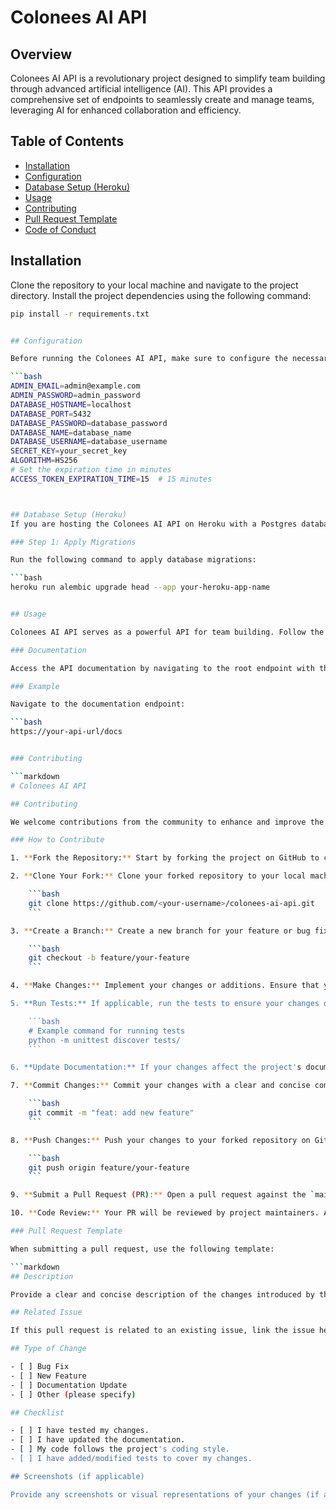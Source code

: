 # Colonees AI API

## Overview

Colonees AI API is a revolutionary project designed to simplify team building through advanced artificial intelligence (AI). This API provides a comprehensive set of endpoints to seamlessly create and manage teams, leveraging AI for enhanced collaboration and efficiency.

## Table of Contents

- [Installation](#installation)
- [Configuration](#configuration)
- [Database Setup (Heroku)](#database-setup-heroku)
- [Usage](#usage)
- [Contributing](#contributing)
- [Pull Request Template](#pull-request-template)
- [Code of Conduct](#code-of-conduct)

## Installation

Clone the repository to your local machine and navigate to the project directory. Install the project dependencies using the following command:

```bash
pip install -r requirements.txt


## Configuration

Before running the Colonees AI API, make sure to configure the necessary environment variables. The following variables should be set with your specific values:

```bash
ADMIN_EMAIL=admin@example.com
ADMIN_PASSWORD=admin_password
DATABASE_HOSTNAME=localhost
DATABASE_PORT=5432
DATABASE_PASSWORD=database_password
DATABASE_NAME=database_name
DATABASE_USERNAME=database_username
SECRET_KEY=your_secret_key
ALGORITHM=HS256
# Set the expiration time in minutes
ACCESS_TOKEN_EXPIRATION_TIME=15  # 15 minutes



## Database Setup (Heroku)
If you are hosting the Colonees AI API on Heroku with a Postgres database, follow these steps to set up the database.

### Step 1: Apply Migrations

Run the following command to apply database migrations:

```bash
heroku run alembic upgrade head --app your-heroku-app-name


## Usage

Colonees AI API serves as a powerful API for team building. Follow the instructions below to utilize the API effectively.

### Documentation

Access the API documentation by navigating to the root endpoint with the forward slash in front of the URL containing "docs," as in `/docs`. Explore the provided endpoints and learn how to leverage AI capabilities in creating, managing, and optimizing teams.

### Example

Navigate to the documentation endpoint:

```bash
https://your-api-url/docs


### Contributing

```markdown
# Colonees AI API

## Contributing

We welcome contributions from the community to enhance and improve the Colonees AI API. Before making any contributions, please follow the guidelines outlined below.

### How to Contribute

1. **Fork the Repository:** Start by forking the project on GitHub to create your copy of the repository. Click on the "Fork" button at the top right corner of the repository page.

2. **Clone Your Fork:** Clone your forked repository to your local machine. Use the following command, replacing `<your-username>` with your GitHub username:

    ```bash
    git clone https://github.com/<your-username>/colonees-ai-api.git
    ```

3. **Create a Branch:** Create a new branch for your feature or bug fix. Use a descriptive name for your branch:

    ```bash
    git checkout -b feature/your-feature
    ```

4. **Make Changes:** Implement your changes or additions. Ensure that your code follows the project's coding style and conventions.

5. **Run Tests:** If applicable, run the tests to ensure your changes do not introduce new issues:

    ```bash
    # Example command for running tests
    python -m unittest discover tests/
    ```

6. **Update Documentation:** If your changes affect the project's documentation, ensure it is updated accordingly.

7. **Commit Changes:** Commit your changes with a clear and concise commit message. Use present tense and follow the [Conventional Commits](https://www.conventionalcommits.org/) format:

    ```bash
    git commit -m "feat: add new feature"
    ```

8. **Push Changes:** Push your changes to your forked repository on GitHub:

    ```bash
    git push origin feature/your-feature
    ```

9. **Submit a Pull Request (PR):** Open a pull request against the `main` branch of the original repository. Ensure your PR has a clear title and description summarizing your changes.

10. **Code Review:** Your PR will be reviewed by project maintainers. Address any feedback or comments provided during the review.

### Pull Request Template

When submitting a pull request, use the following template:

```markdown
## Description

Provide a clear and concise description of the changes introduced by this pull request.

## Related Issue

If this pull request is related to an existing issue, link the issue here.

## Type of Change

- [ ] Bug Fix
- [ ] New Feature
- [ ] Documentation Update
- [ ] Other (please specify)

## Checklist

- [ ] I have tested my changes.
- [ ] I have updated the documentation.
- [ ] My code follows the project's coding style.
- [ ] I have added/modified tests to cover my changes.

## Screenshots (if applicable)

Provide any screenshots or visual representations of your changes (if applicable).

